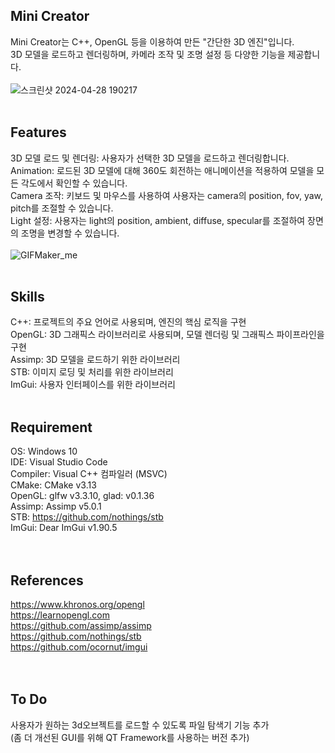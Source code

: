 Mini Creator
------------------------------------------------------------------------------
Mini Creator는 C++, OpenGL 등을 이용하여 만든 "간단한 3D 엔진"입니다.<br> 
3D 모델을 로드하고 렌더링하며, 카메라 조작 및 조명 설정 등 다양한 기능을 제공합니다.
<br>
<br>
![스크린샷 2024-04-28 190217](https://github.com/SongmiLim/Mini-Creator/assets/99317323/22e4181b-47af-49e9-a548-bf8f92b2dadd)
<br>
<br>

Features
------------------------------------------------------------------------------
3D 모델 로드 및 렌더링: 사용자가 선택한 3D 모델을 로드하고 렌더링합니다.<br> 
Animation: 로드된 3D 모델에 대해 360도 회전하는 애니메이션을 적용하여 모델을 모든 각도에서 확인할 수 있습니다.<br> 
Camera 조작: 키보드 및 마우스를 사용하여 사용자는 camera의 position, fov, yaw, pitch를 조절할 수 있습니다.<br> 
Light 설정: 사용자는 light의 position, ambient, diffuse, specular를 조절하여 장면의 조명을 변경할 수 있습니다.
<br>
<br>
![GIFMaker_me](https://github.com/SongmiLim/Mini-Creator/assets/99317323/b17fbe43-3add-4ac3-aa36-3de0a4839a55)
<br>
<br>

Skills
------------------------------------------------------------------------------
C++: 프로젝트의 주요 언어로 사용되며, 엔진의 핵심 로직을 구현<br> 
OpenGL: 3D 그래픽스 라이브러리로 사용되며, 모델 렌더링 및 그래픽스 파이프라인을 구현<br> 
Assimp: 3D 모델을 로드하기 위한 라이브러리<br> 
STB: 이미지 로딩 및 처리를 위한 라이브러리<br> 
ImGui: 사용자 인터페이스를 위한 라이브러리
<br>
<br>

Requirement
------------------------------------------------------------------------------
OS: Windows 10<br> 
IDE: Visual Studio Code<br> 
Compiler: Visual C++ 컴파일러 (MSVC)<br> 
CMake: CMake v3.13<br> 
OpenGL: glfw v3.3.10, glad: v0.1.36<br> 
Assimp: Assimp v5.0.1<br> 
STB: https://github.com/nothings/stb<br> 
ImGui: Dear ImGui v1.90.5<br> 
<br>
<br>

References
------------------------------------------------------------------------------
https://www.khronos.org/opengl<br>
https://learnopengl.com<br>
https://github.com/assimp/assimp<br> 
https://github.com/nothings/stb<br> 
https://github.com/ocornut/imgui<br> 
<br>
<br>

To Do
------------------------------------------------------------------------------
사용자가 원하는 3d오브젝트를 로드할 수 있도록 파일 탐색기 기능 추가<br>
(좀 더 개선된 GUI를 위해 QT Framework를 사용하는 버전 추가)

<br>
<br>
<br>
<br>
